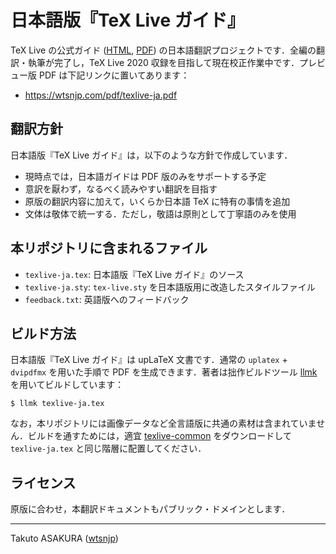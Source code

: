 # 日本語版『TeX Live ガイド』

TeX Live の公式ガイド ([HTML](https://www.tug.org/texlive/doc/texlive-en/texlive-en.html), [PDF](https://www.tug.org/texlive/doc/texlive-en/texlive-en.pdf)) の日本語翻訳プロジェクトです．全編の翻訳・執筆が完了し，TeX Live 2020 収録を目指して現在校正作業中です．プレビュー版 PDF は下記リンクに置いてあります：

* <https://wtsnjp.com/pdf/texlive-ja.pdf>

## 翻訳方針

日本語版『TeX Live ガイド』は，以下のような方針で作成しています．

* 現時点では，日本語ガイドは PDF 版のみをサポートする予定
* 意訳を厭わず，なるべく読みやすい翻訳を目指す
* 原版の翻訳内容に加えて，いくらか日本語 TeX に特有の事情を追加
* 文体は敬体で統一する．ただし，敬語は原則として丁寧語のみを使用

## 本リポジトリに含まれるファイル

* `texlive-ja.tex`: 日本語版『TeX Live ガイド』のソース
* `texlive-ja.sty`: `tex-live.sty` を日本語版用に改造したスタイルファイル
* `feedback.txt`: 英語版へのフィードバック

## ビルド方法

日本語版『TeX Live ガイド』は upLaTeX 文書です．通常の `uplatex` + `dvipdfmx` を用いた手順で PDF を生成できます．著者は拙作ビルドツール [llmk](https://github.com/wtsnjp/llmk) を用いてビルドしています：

```
$ llmk texlive-ja.tex
```

なお，本リポジトリには画像データなど全言語版に共通の素材は含まれていません．ビルドを通すためには，適宜 [texlive-common](https://www.tug.org/texlive/doc/texlive-common/) をダウンロードして  `texlive-ja.tex` と同じ階層に配置してください．

## ライセンス

原版に合わせ，本翻訳ドキュメントもパブリック・ドメインとします．

---

Takuto ASAKURA ([wtsnjp](https://twitter.com/wtsnjp))
